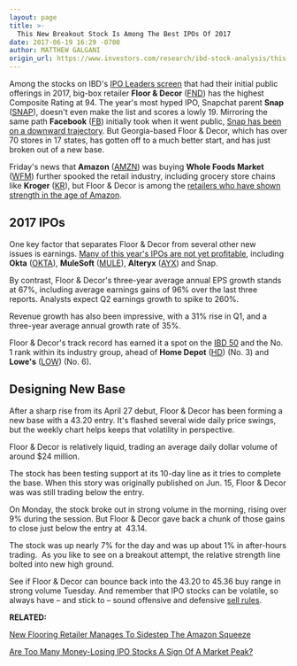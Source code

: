 ```yaml
---
layout: page
title: >-
  This New Breakout Stock Is Among The Best IPOs Of 2017
date: 2017-06-19 16:29 -0700
author: MATTHEW GALGANI
origin_url: https://www.investors.com/research/ibd-stock-analysis/this-potential-breakout-stock-is-among-the-best-ipos-of-2017-floor-and-decor/
---
```












 
 
 Among the stocks on IBD's [IPO Leaders screen](http://research.investors.com/stock-lists/ipo-leaders/) that had their initial public offerings in 2017, big-box retailer **Floor & Decor** ([FND](https://research.investors.com/quote.aspx?symbol=FND)) has the highest Composite Rating at 94. The year's most hyped IPO, Snapchat parent **Snap** ([SNAP](https://research.investors.com/quote.aspx?symbol=SNAP)), doesn't even make the list and scores a lowly 19.
Mirroring the same path **Facebook** ([FB](https://research.investors.com/quote.aspx?symbol=FB)) initially took when it went public, [Snap has been on a downward trajectory](https://www.investors.com/news/technology/snap-moves-closer-to-falling-below-ipo-price/). But Georgia-based Floor & Decor, which has over 70 stores in 17 states, has gotten off to a much better start, and has just broken out of a new base.


Friday's news that **Amazon** ([AMZN](https://research.investors.com/quote.aspx?symbol=AMZN)) was buying **Whole Foods Market** ([WFM](https://research.investors.com/quote.aspx?symbol=WFM)) further spooked the retail industry, including grocery store chains like **Kroger** ([KR](https://research.investors.com/quote.aspx?symbol=KR)), but Floor & Decor is among the [retailers who have shown strength in the age of Amazon](https://www.investors.com/research/the-new-america/new-flooring-retailer-manages-to-sidestep-the-amazon-squeeze/).


2017 IPOs
---------


One key factor that separates Floor & Decor from several other new issues is earnings. [Many of this year's IPOs are not yet profitable](https://www.investors.com/how-to-invest/investors-corner/are-too-many-money-losing-ipo-stocks-a-sign-of-a-market-peak/), including **Okta** ([OKTA](https://research.investors.com/quote.aspx?symbol=OKTA)), **MuleSoft** ([MULE](https://research.investors.com/quote.aspx?symbol=MULE)), **Alteryx** ([AYX](https://research.investors.com/quote.aspx?symbol=AYX)) and Snap.


By contrast, Floor & Decor's three-year average annual EPS growth stands at 67%, including average earnings gains of 96% over the last three reports. Analysts expect Q2 earnings growth to spike to 260%.


Revenue growth has also been impressive, with a 31% rise in Q1, and a three-year average annual growth rate of 35%.


Floor & Decor's track record has earned it a spot on the [IBD 50](https://www.investors.com/how-to-invest/investors-corner/looking-for-the-best-stocks-to-buy-and-watch-start-here/) and the No. 1 rank within its industry group, ahead of **Home Depot** ([HD](https://research.investors.com/quote.aspx?symbol=HD)) (No. 3) and **Lowe's** ([LOW](https://research.investors.com/quote.aspx?symbol=LOW)) (No. 6).


Designing New Base
------------------


After a sharp rise from its April 27 debut, Floor & Decor has been forming a new base with a 43.20 entry. It's flashed several wide daily price swings, but the weekly chart helps keeps that volatility in perspective.



Floor & Decor is relatively liquid, trading an average daily dollar volume of around $24 million.


The stock has been testing support at its 10-day line as it tries to complete the base. When this story was originally published on Jun. 15, Floor & Decor was was still trading below the entry.


On Monday, the stock broke out in strong volume in the morning, rising over 9% during the session. But Floor & Decor gave back a chunk of those gains to close just below the entry at  43.14.


The stock was up nearly 7% for the day and was up about 1% in after-hours trading.  As you like to see on a breakout attempt, the relative strength line bolted into new high ground.


See if Floor & Decor can bounce back into the 43.20 to 45.36 buy range in strong volume Tuesday. And remember that IPO stocks can be volatile, so always have – and stick to – sound offensive and defensive [sell rules](https://www.investors.com/ibd-university/how-to-sell/).


**RELATED:**


[New Flooring Retailer Manages To Sidestep The Amazon Squeeze](https://www.investors.com/research/the-new-america/new-flooring-retailer-manages-to-sidestep-the-amazon-squeeze/)


[Are Too Many Money-Losing IPO Stocks A Sign Of A Market Peak?](https://www.investors.com/how-to-invest/investors-corner/are-too-many-money-losing-ipo-stocks-a-sign-of-a-market-peak/)


 


 




